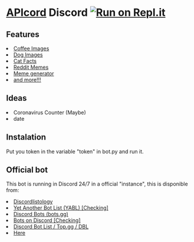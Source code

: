 # [API](https://en.wikipedia.org/wiki/API)[cord](https://en.wikipedia.org/wiki/Discord_(software)) Discord [![Run on Repl.it](https://repl.it/badge/github/APIcord/discord)](https://repl.it/github/APIcord/discord)
## Features
<li><a href="https://coffee.alexflipnote.dev">Coffee Images</a></li>
<li><a href="https://dog.ceo/dog-api">Dog Images</a></li>
<li><a href="https://catfact.ninja">Cat Facts<a/></li>
<li><a href="https://github.com/R3l3ntl3ss/Meme_Api">Reddit Memes</a></li>
<li><a href="https://memegen.link">Meme generator</a></li>
<li><a href="https://some-random-api.ml">and more!!!</a></li>

## Ideas
<li>Coronavirus Counter (Maybe)</li>
<li>date</li>

## Instalation
Put you token in the variable "token" in bot.py and run it.

## Official bot
This bot is running in Discord 24/7 in a official "instance", this is disponible from:
<li><a href="https://discordlistology.com/bots/757258298725630008">Discordlistology</a></li>
<li><a href="#">Yet Another Bot List (YABL) [Checking]</a></li>
<li><a href="https://discord.bots.gg/bots/757258298725630008">Discord Bots (bots.gg)</a></li>
<li><a href="#">Bots on Discord [Checking]</a></li>
<li><a href="https://top.gg/bot/757258298725630008">Discord Bot List / Top.gg / DBL</a></li>
<li><a href="https://apicord.github.io/invite">Here</a></li>
